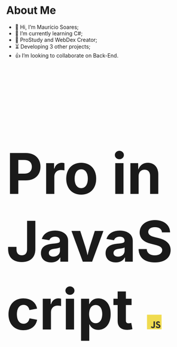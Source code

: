 # About Me

- 👋 Hi, I’m Maurício Soares;
- 🌱 I’m currently learning C#;
- 🦆 ProStudy and WebDex Creator;
- ⏳ Developing 3 other projects;
- 👍 I’m looking to collaborate on Back-End.

<h1 style="font-size:150px;">Pro in JavaScript <a href="https://developer.mozilla.org/en-US/docs/Web/JavaScript" target="_blank" rel="noreferrer">
  <img src="https://raw.githubusercontent.com/devicons/devicon/master/icons/javascript/javascript-original.svg" alt="javascript" width="40" height="40"/> </a></h1>

